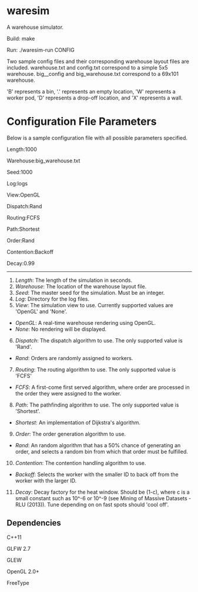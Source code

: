 waresim
=======

A warehouse simulator.


Build: make

Run: ./waresim-run CONFIG

Two sample config files and their corresponding warehouse layout files are included. warehouse.txt and config.txt correspond to a simple 5x5 warehouse. big__config and big_warehouse.txt correspond to a 69x101 warehouse.

'B' represents a bin, '.' represents an empty location, 'W' represents a worker pod, 'D' represents a drop-off location, and 'X' represents a wall.


Configuration File Parameters
=======
Below is a sample configuration file with all possible parameters specified.

Length:1000

Warehouse:big_warehouse.txt

Seed:1000

Log:logs

View:OpenGL

Dispatch:Rand

Routing:FCFS

Path:Shortest

Order:Rand

Contention:Backoff

Decay:0.99

---

1. _Length_: The length of the simulation in seconds.
2. _Warehouse_: The location of the warehouse layout file.
3. _Seed_: The master seed for the simulation. Must be an integer.
4. _Log_: Directory for the log files.
5. _View_: The simulation view to use. Currently supported values are 'OpenGL' and 'None'.
  * _OpenGL_: A real-time warehouse rendering using OpenGL.
  * _None_: No rendering will be displayed.
6. _Dispatch_: The dispatch algorithm to use. The only supported value is 'Rand'.
  * _Rand_: Orders are randomly assigned to workers.
7. _Routing_: The routing algorithm to use. The only supported value is 'FCFS'
  * _FCFS_: A first-come first served algorithm, where order are processed in the order they were assigned to the worker.
8. _Path_: The pathfinding algorithm to use. The only supported value is 'Shortest'.
  * _Shortest_: An implementation of Dijkstra's algorithm.
9. _Order_: The order generation algorithm to use.
  * _Rand_: An random algorithm that has a 50% chance of generating an order, and selects a random bin from which that order must be fulfilled.
10. _Contention_: The contention handling algorithm to use.
  * _Backoff_: Selects the worker with the smaller ID to back off from the worker with the larger ID.
11. _Decay_: Decay factory for the heat window. Should be (1-c), where c is a small constant such as 10^-6 or 10^-9 (see Mining of Massive Datasets - RLU (2013)). Tune depending on on fast spots should 'cool off'.

Dependencies
-------

C++11

GLFW 2.7

GLEW

OpenGL 2.0+

FreeType



